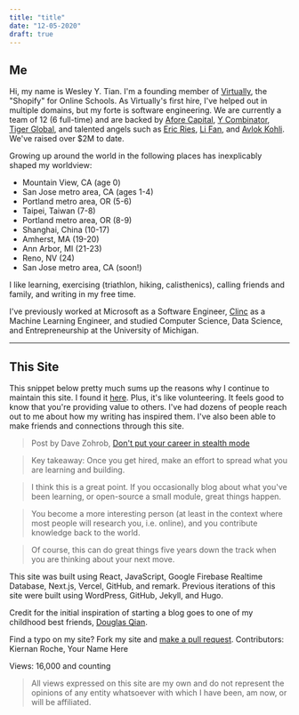 ```yaml
---
title: "title"
date: "12-05-2020"
draft: true
---
```



## Me

Hi, my name is Wesley Y. Tian. I'm a founding member of [Virtually](https://tryvirtually.com/), the "Shopify" for Online Schools. As Virtually's first hire, I've helped out in multiple domains, but my forte is software engineering. We are currently a team of 12 (6 full-time) and are backed by [Afore Capital](https://afore.vc/), [Y Combinator](https://www.ycombinator.com/), [Tiger Global](https://www.tigerglobal.com/home), and talented angels such as [Eric Ries](https://en.wikipedia.org/wiki/Eric_Ries), [Li Fan](https://en.wikipedia.org/wiki/Li_Fan_(engineer)), and [Avlok Kohli](https://angel.co/p/avlok-kohli). We've raised over $2M to date.

Growing up around the world in the following places has inexplicably shaped my worldview:
- Mountain View, CA (age 0)
- San Jose metro area, CA (ages 1-4)
- Portland metro area, OR (5-6)
- Taipei, Taiwan (7-8)
- Portland metro area, OR (8-9)
- Shanghai, China (10-17)
- Amherst, MA (19-20)
- Ann Arbor, MI (21-23)
- Reno, NV (24)
- San Jose metro area, CA (soon!)

I like learning, exercising (triathlon, hiking, calisthenics), calling friends and family, and writing in my free time.

I've previously worked at Microsoft as a Software Engineer, [Clinc](https://clinc.com/) as a Machine Learning Engineer, and studied Computer Science, Data Science, and Entrepreneurship at the University of Michigan.

---
## This Site

This snippet below pretty much sums up the reasons why I continue to maintain this site. I found it [here](https://breakoutlist.com/career-planning/#step-8). Plus, it's like volunteering. It feels good to know that you're providing value to others. I've had dozens of people reach out to me about how my writing has inspired them. I've also been able to make friends and connections through this site.

> Post by Dave Zohrob, [Don't put your career in stealth mode](https://blog.zohrob.com/dont-put-your-career-in-stealth-mode) 

> Key takeaway: Once you get hired, make an effort to spread what you are learning and
building. 

> I think this is a great point. If you occasionally blog about
what you've been learning, or open-source a small module, great things
happen. 

> You become a more interesting person (at least in the context
where most people will research you, i.e. online), and you contribute
knowledge back to the world. 

> Of course, this can do great things five
years down the track when you are thinking about your next move.

This site was built using React, JavaScript, Google Firebase Realtime Database, Next.js, Vercel, GitHub, and remark. Previous iterations of this site were built using WordPress, GitHub, Jekyll, and Hugo.

Credit for the initial inspiration of starting a blog goes to one of my childhood best friends, [Douglas Qian](http://douglasqian.com/).

Find a typo on my site? Fork my site and [make a pull request](https://github.com/wesleytian/nextjs). Contributors: Kiernan Roche, Your Name Here

Views: 16,000 and counting

> All views expressed on this site are my own and do not represent the
opinions of any entity whatsoever with which I have been, am now, or
will be affiliated.
